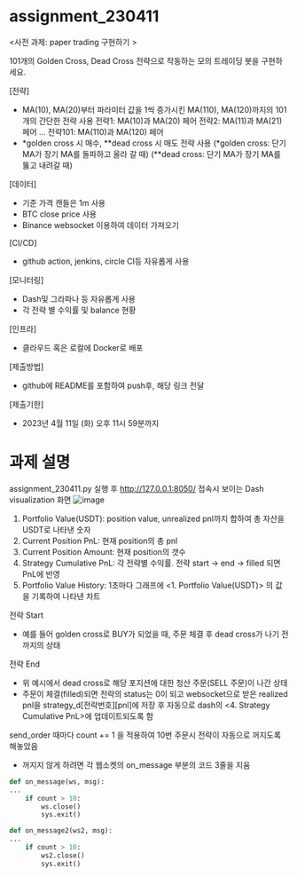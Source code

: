 # assignment_230411


<사전 과제: paper trading 구현하기 >

  101개의 Golden Cross, Dead Cross 전략으로 작동하는 모의 트레이딩 봇을 구현하세요.

 [전략]
  - MA(10), MA(20)부터 파라미터 값을 1씩 증가시킨 MA(110), MA(120)까지의 101개의 간단한 전략 사용
전략1: MA(10)과 MA(20) 페어
전략2: MA(11)과 MA(21) 페어
… 
전략101: MA(110)과 MA(120) 페어
  - *golden cross 시 매수, **dead cross 시 매도 전략 사용
    (*golden cross: 단기 MA가 장기 MA를 돌파하고 올라 갈 때)
    (**dead cross: 단기 MA가 장기 MA를 뚫고 내려갈 때) 

 [데이터]
  - 기준 가격 캔들은 1m 사용
  - BTC close price 사용
  - Binance websocket 이용하여 데이터 가져오기

 [CI/CD]
  - github action, jenkins, circle CI등 자유롭게 사용

 [모니터링]
  - Dash및 그라파나 등 자유롭게 사용
  - 각 전략 별 수익률 및 balance 현황

 [인프라]
  - 클라우드 혹은 로컬에 Docker로 배포

 [제출방법]
  - github에 README를 포함하여 push후, 해당 링크 전달

 [제출기한]
  - 2023년 4월 11일 (화) 오후 11시 59분까지
  
  
  
  
# 과제 설명
  assignment_230411.py 실행 후 http://127.0.0.1:8050/ 접속시 보이는 Dash visualization 화면
  ![image](https://user-images.githubusercontent.com/60970842/231112402-5e37bcad-4f17-4d1d-8568-5b33c2505e3d.png)
  
  1. Portfolio Value(USDT): position value, unrealized pnl까지 합하여 총 자산을 USDT로 나타낸 숫자
  2. Current Position PnL: 현재 position의 총 pnl
  3. Current Position Amount: 현재 position의 갯수
  4. Strategy Cumulative PnL: 각 전략별 수익률. 전략 start -> end -> filled 되면 PnL에 반영
  5. Portfolio Value History: 1초마다 그래프에 <1. Portfolio Value(USDT)> 의 값을 기록하여 나타낸 차트


전략 Start
- 예를 들어 golden cross로 BUY가 되었을 때, 주문 체결 후 dead cross가 나기 전까지의 상태


전략 End
- 위 예시에서 dead cross로 해당 포지션에 대한 청산 주문(SELL 주문)이 나간 상태
- 주문이 체결(filled)되면 전략의 status는 0이 되고 websocket으로 받은 realized pnl을 strategy_d[전락번호][pnl]에 저장 후 
  자동으로 dash의 <4. Strategy Cumulative PnL>에 업데이트되도록 함
  
  
send_order 때마다 count += 1 을 적용하여 10번 주문시 전략이 자동으로 꺼지도록 해놓았음
- 꺼지지 않게 하려면 각 웹소켓의 on_message 부분의 코드 3줄을 지움
```python
def on_message(ws, msg):
...
    if count > 10:
        ws.close()
        sys.exit()
```

```python
def on_message2(ws2, msg):
...
    if count > 10:
        ws2.close()
        sys.exit()
```

